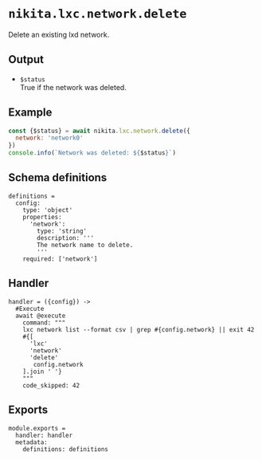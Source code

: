
# `nikita.lxc.network.delete`

Delete an existing lxd network.

## Output

* `$status`   
  True if the network was deleted.

## Example

```js
const {$status} = await nikita.lxc.network.delete({
  network: 'network0'
})
console.info(`Network was deleted: ${$status}`)
```

## Schema definitions

    definitions =
      config:
        type: 'object'
        properties:
          'network':
            type: 'string'
            description: '''
            The network name to delete.
            '''
        required: ['network']

## Handler

    handler = ({config}) ->
      #Execute
      await @execute
        command: """
        lxc network list --format csv | grep #{config.network} || exit 42
        #{[
          'lxc'
          'network'
          'delete'
           config.network
        ].join ' '}
        """
        code_skipped: 42

## Exports

    module.exports =
      handler: handler
      metadata:
        definitions: definitions
